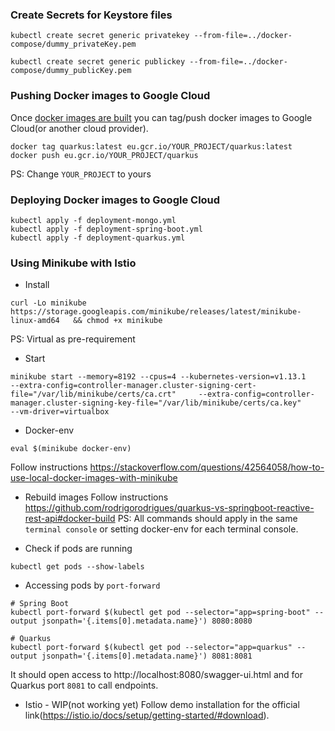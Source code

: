 ### Create Secrets for Keystore files

```
kubectl create secret generic privatekey --from-file=../docker-compose/dummy_privateKey.pem

kubectl create secret generic publickey --from-file=../docker-compose/dummy_publicKey.pem
```

### Pushing Docker images to Google Cloud

Once [docker images are built](https://github.com/rodrigorodrigues/quarkus-vs-springboot-reactive-rest-api#docker-build) you can tag/push docker images to Google Cloud(or another cloud provider).

```
docker tag quarkus:latest eu.gcr.io/YOUR_PROJECT/quarkus:latest
docker push eu.gcr.io/YOUR_PROJECT/quarkus
```

PS: Change `YOUR_PROJECT` to yours

### Deploying Docker images to Google Cloud

```
kubectl apply -f deployment-mongo.yml
kubectl apply -f deployment-spring-boot.yml
kubectl apply -f deployment-quarkus.yml
```

### Using Minikube with Istio

- Install

```shell script
curl -Lo minikube https://storage.googleapis.com/minikube/releases/latest/minikube-linux-amd64   && chmod +x minikube
```
PS: Virtual as pre-requirement

 - Start
  
```
minikube start --memory=8192 --cpus=4 --kubernetes-version=v1.13.1     --extra-config=controller-manager.cluster-signing-cert-file="/var/lib/minikube/certs/ca.crt"     --extra-config=controller-manager.cluster-signing-key-file="/var/lib/minikube/certs/ca.key"     --vm-driver=virtualbox
```

 - Docker-env
 
```shell script
eval $(minikube docker-env)
```
Follow instructions https://stackoverflow.com/questions/42564058/how-to-use-local-docker-images-with-minikube

 - Rebuild images
Follow instructions https://github.com/rodrigorodrigues/quarkus-vs-springboot-reactive-rest-api#docker-build
PS: All commands should apply in the same `terminal console` or setting docker-env for each terminal console.

- Check if pods are running

```shell script
kubectl get pods --show-labels
```

- Accessing pods by `port-forward`
```shell script
# Spring Boot
kubectl port-forward $(kubectl get pod --selector="app=spring-boot" --output jsonpath='{.items[0].metadata.name}') 8080:8080

# Quarkus
kubectl port-forward $(kubectl get pod --selector="app=quarkus" --output jsonpath='{.items[0].metadata.name}') 8081:8081
```
It should open access to http://localhost:8080/swagger-ui.html and for Quarkus port `8081` to call endpoints.

 - Istio - WIP(not working yet)
Follow demo installation for the official link(https://istio.io/docs/setup/getting-started/#download).
